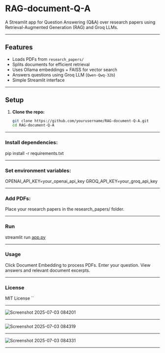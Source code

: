 # RAG-document-Q-A

A Streamlit app for Question Answering (Q&A) over research papers using Retrieval-Augmented Generation (RAG) and Groq LLMs.

---

## Features

- Loads PDFs from `research_papers/`
- Splits documents for efficient retrieval
- Uses Ollama embeddings + FAISS for vector search
- Answers questions using Groq LLM (`Qwen-Qwq-32b`)
- Simple Streamlit interface

---

## Setup

1. **Clone the repo:**
   ```sh
   git clone https://github.com/yourusername/RAG-document-Q-A.git
   cd RAG-document-Q-A

---

### Install dependencies:
pip install -r requirements.txt

---

### Set environment variables:
OPENAI_API_KEY=your_openai_api_key
GROQ_API_KEY=your_groq_api_key

---

### Add PDFs:
Place your research papers in the research_papers/ folder.

---

### Run
streamlit run [app.py](http://_vscodecontentref_/0)

---

### Usage
Click Document Embedding to process PDFs.
Enter your question.
View answers and relevant document excerpts.


---

### License
MIT License ``

---

![Screenshot 2025-07-03 084201](https://github.com/user-attachments/assets/d9ce8d92-0b20-4870-870f-c3fb1f9b9b80)

---

![Screenshot 2025-07-03 084319](https://github.com/user-attachments/assets/d328f49b-714b-4819-a3fb-391c88d3c2b0)

---

![Screenshot 2025-07-03 084331](https://github.com/user-attachments/assets/63fbd72e-b1bf-43cb-9d32-beb3accc2d06)

---




